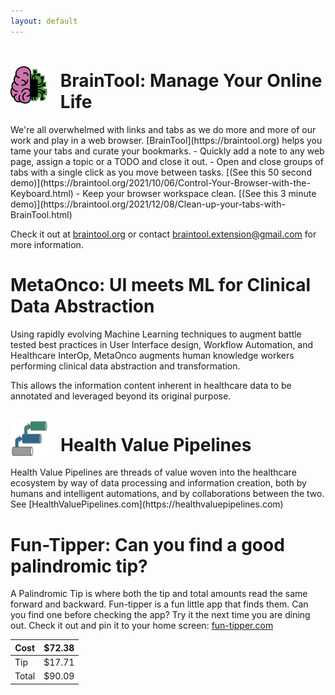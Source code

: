```yaml
---
layout: default
---
```

<div style="display:flex; align-items:center">
<img src="./transparentBTlogo.png" alt="BrainTool" style="height: 60px; width:60px; margin-right:20px"/>
<h1>BrainTool: Manage Your Online Life</h1>
</div>
We're all overwhelmed with links and tabs as we do more and more of our work and play in a web browser. [BrainTool](https://braintool.org) helps you tame your tabs and curate your bookmarks.
- Quickly add a note to any web page, assign a topic or a TODO and close it out. 
- Open and close groups of tabs with a single click as you move between tasks. [(See this 50 second demo)](https://braintool.org/2021/10/06/Control-Your-Browser-with-the-Keyboard.html)
- Keep your browser workspace clean. [(See this 3 minute demo)](https://braintool.org/2021/12/08/Clean-up-your-tabs-with-BrainTool.html)

Check it out at [braintool.org](https://braintool.org) or contact braintool.extension@gmail.com for more information.

# MetaOnco: UI meets ML for Clinical Data Abstraction
Using rapidly evolving Machine Learning techniques to augment battle tested best practices in User Interface design, Workflow Automation, and Healthcare InterOp, MetaOnco augments human knowledge workers performing clinical data abstraction and transformation.

This allows the information content inherent in healthcare data to be annotated and leveraged beyond its original purpose.


<div style="display:flex; align-items:center">
<img src="./hvp.png" alt="HVP" style="height: 60px; width:60px; margin-right:20px"/>
<h1>Health Value Pipelines</h1>
</div>
Health Value Pipelines are threads of value woven into the healthcare ecosystem by way of data processing and information creation, both by humans and intelligent automations, and by collaborations between the two. See [HealthValuePipelines.com](https://healthvaluepipelines.com)

# Fun-Tipper: Can you find a good palindromic tip?
A Palindromic Tip is where both the tip and total amounts read the same forward and backward. Fun-tipper is a fun little app that finds them. Can you find one before checking the app? Try it the next time you are dining out. Check it out and pin it to your home screen: [fun-tipper.com](https://fun-tipper.com/)

| Cost | $72.38 |
| ---- | ------ |
| Tip  | $17.71 |
| Total | $90.09 |
